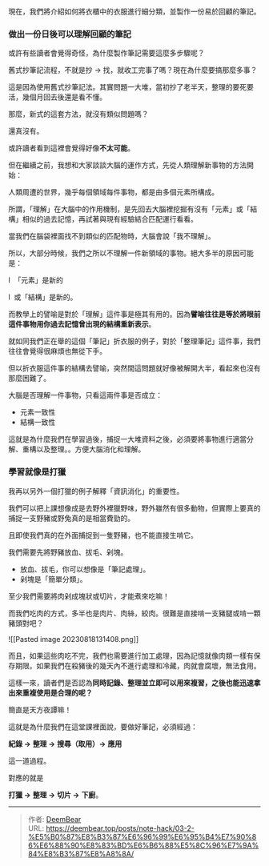 # 

現在，我們將介紹如何將衣櫃中的衣服進行細分類，並製作一份易於回顧的筆記。

### 做出一份日後可以理解回顧的筆記

或許有些讀者會覺得奇怪，為什麼製作筆記需要這麼多步驟呢？

舊式抄筆記流程，不就是抄 -> 找，就收工完事了嗎？現在為什麼要搞那麼多事？

這是因為使用舊式抄筆記法。其實問題一大堆，當初抄了老半天，整理的要死要活，幾個月回去後還是看不懂。

那麼，新式的這套方法，就沒有類似問題嗎？

還真沒有。

或許讀者看到這裡會覺得好像**不太可能**。

但在繼續之前，我想和大家談談大腦的運作方式，先從人類理解新事物的方法開始：

人類周遭的世界，幾乎每個領域每件事物，都是由多個元素所構成。

所謂，「理解」在大腦中的作用機制，是先回去大腦裡挖掘有沒有「元素」或「結構」相似的過去記憶，再試著與現有經驗結合匹配運行看看。

當我們在腦袋裡面找不到類似的匹配物時，大腦會說「我不理解」。

所以，大部分時候，我們之所以不理解一件新領域的事物。絕大多半的原因可能是：

l  「元素」是新的

l  或「結構」是新的。

而教學上的譬喻是對於「理解」這件事是極其有用的。因為**譬喻往往是等於將眼前這件事物用你過去記憶曾出現的結構重新表示**。

就如同我們正在舉的這個「筆記」折衣服的例子，對於「整理筆記」這件事，我們往往會覺得很麻煩也無從下手。

但以折衣服這件事的結構去譬喻，突然間這問題就好像被解開大半，看起來也沒有那麼困難了。

大腦是否理解一件事物，只看這兩件事是否成立：

* 元素一致性
*  結構一致性

這就是為什麼我們在學習過後，捕捉一大堆資料之後，必須要將事物進行適當分解、重構以及整理。。方便大腦消化和理解。

### 學習就像是打獵

我再以另外一個打獵的例子解釋「資訊消化」的重要性。

我們可以把上課想像成是去野外裡獵野味，野外雖然有很多動物，但實際上要真的捕捉一支野豬或野兔真的是相當費勁的。

且即使我們真的在外面捕捉到一隻野豬，也不能直接生啃它。

我們需要先將野豬放血、拔毛、剁塊。

* 放血、拔毛，你可以想像是「筆記處理」。
* 剁塊是「簡單分類」。

至少我們需要將肉剁成塊狀或切片，才能煮來吃嘛！

而我們吃肉的方式，多半也是肉片、肉絲，絞肉。很難是直接啃一支豬腿或啃一顆豬頭對吧？

![[Pasted image 20230818131408.png]]

而且，如果這些肉吃不完，我們也需要進行加工處理，因為記憶就像肉類一樣有保存期限。如果我們在殺豬後的幾天內不進行處理和冷藏，肉就會腐壞，無法食用。

這樣一來，讀者們是否認為**同時記錄、整理並立即可以用來複習，之後也能迅速拿出來重複使用是合理的呢？**

簡直是天方夜譚嘛！

這就是為什麼我們在這堂課裡面說，要做好筆記，必須經過：

**紀錄 ->** **整理 ->** **搜尋（取用）->** **應用**

這一道過程。

對應的就是

**打獵 ->** **整理 ->** **切片 ->** **下廚**。

---

> 作者: [DeemBear](https://deembear.top)  
> URL: https://deembear.top/posts/note-hack/03-2-%E5%B0%87%E8%B3%87%E6%96%99%E6%95%B4%E7%90%86%E6%88%90%E8%83%BD%E6%B6%88%E5%8C%96%E7%9A%84%E8%B3%87%E8%A8%8A/  

